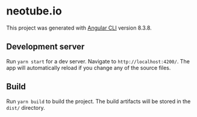 # neotube.io

This project was generated with [Angular CLI](https://github.com/angular/angular-cli) version 8.3.8.

## Development server

Run `yarn start` for a dev server. Navigate to `http://localhost:4200/`. The app will automatically reload if you change any of the source files.

## Build

Run `yarn build` to build the project. The build artifacts will be stored in the `dist/` directory.
